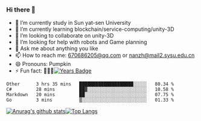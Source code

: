 ### Hi there 👋
- 🔭 I’m currently study in Sun yat-sen University
- 🌱 I’m currently learning blockchain/service-computing/unity-3D
- 👯 I’m looking to collaborate on unity-3D
- 🤔 I’m looking for help with robots and Game planning
- 💬 Ask me about anything you like
- 📫 How to reach me: 670686205@qq.com or nanzh@mail2.sysu.edu.cn
- 😄 Pronouns: Pumpkin
- ⚡ Fun fact: 🌹🌹🌹[![Years Badge](https://badges.pufler.dev/years/fakerv587)](https://badges.pufler.dev)

<!--START_SECTION:waka-->
```text
Other      3 hrs 35 mins   ████████████████████░░░░░   80.34 % 
C#         28 mins         ██▓░░░░░░░░░░░░░░░░░░░░░░   10.58 % 
Markdown   20 mins         ██░░░░░░░░░░░░░░░░░░░░░░░   07.75 % 
Go         3 mins          ▒░░░░░░░░░░░░░░░░░░░░░░░░   01.33 % 
```
<!--END_SECTION:waka-->

[![Anurag's github stats](https://github-readme-stats.vercel.app/api?username=fakerv587)](https://github.com/anuraghazra/github-readme-stats)[![Top Langs](https://github-readme-stats.vercel.app/api/top-langs/?username=fakerv587)](https://github.com/anuraghazra/github-readme-stats)
<!--
**fakerv587/fakerv587** is a ✨ _special_ ✨ repository because its `README.md` (this file) appears on your GitHub profile.

Here are some ideas to get you started:


-->

